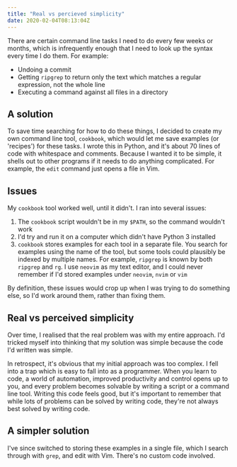 ```yaml
---
title: "Real vs percieved simplicity"
date: 2020-02-04T08:13:04Z
---
```


There are certain command line tasks I need to do every few weeks or months,
which is infrequently enough that I need to look up the syntax every time I do
them. For example:

- Undoing a commit
- Getting `ripgrep` to return only the text which matches a regular expression,
  not the whole line
- Executing a command against all files in a directory

## A solution

To save time searching for how to do these things, I decided to create my own
command line tool, `cookbook`, which would let me save examples (or 'recipes')
for these tasks. I wrote this in Python, and it's about 70 lines of code with
whitespace and comments. Because I wanted it to be simple, it shells out to
other programs if it needs to do anything complicated. For example, the `edit`
command just opens a file in Vim.

## Issues

My `cookbook` tool worked well, until it didn't. I ran into several issues:

1. The `cookbook` script wouldn't be in my `$PATH`, so the command wouldn't work
2. I'd try and run it on a computer which didn't have Python 3 installed
3. `cookbook` stores examples for each tool in a separate file. You search for
   examples using the name of the tool, but some tools could plausibly be
   indexed by multiple names. For example, `ripgrep` is known by both `ripgrep`
   and `rg`. I use `neovim` as my text editor, and I could never remember if I'd
   stored examples under `neovim`, `nvim` or `vim`

By definition, these issues would crop up when I was trying to do something
else, so I'd work around them, rather than fixing them.

## Real vs perceived simplicity

Over time, I realised that the real problem was with my entire approach. I'd
tricked myself into thinking that my solution was simple because the code I'd
written was simple.

In retrospect, it's obvious that my initial approach was too complex. I fell
into a trap which is easy to fall into as a programmer. When you learn to code,
a world of automation, improved productivity and control opens up to you, and
every problem becomes solvable by writing a script or a command line tool.
Writing this code feels good, but it's important to remember that while lots of
problems can be solved by writing code, they're not always best solved by
writing code.

## A simpler solution

I've since switched to storing these examples in a single file, which I search
through with `grep`, and edit with Vim. There's no custom code involved.
